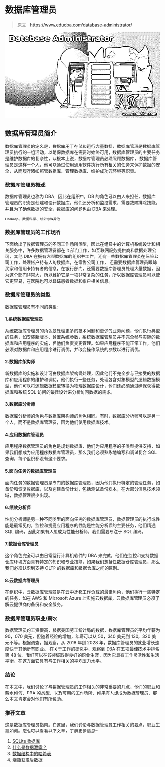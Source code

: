 # 数据库管理员

> 原文：<https://www.educba.com/database-administrator/>

![Database Administrator](img/dd4347b60bd03d851c16de9ed2b9c670.png)



## 数据库管理员简介

数据库管理员的定义是，数据库用于存储和运行大量数据，数据库管理是数据库管理员执行的一组活动，以确保数据库在需要时始终可用，数据库管理员的主要任务是维护数据库的复杂性，从根本上说，数据库管理员必须照顾数据库， 数据库管理员是这样一个人，他可以通过使用通用软件执行所有相关的任务来保护数据的安全，从而履行诸如照管数据库、管理数据库、维护成功的环境等职责。

### 数据库管理员概述

数据库管理员也称为 DBA，因此在组织中，DB 的角色可以由人来担任，数据库管理员的职责是创建和设计数据库，他们还分析和监控需求，需要故障排除技能，并且为了确保数据的安全，数据库的问题也由 DBA 来处理。

<small>Hadoop、数据科学、统计学&其他</small>

### 数据库管理员的工作场所

下面给出了数据管理员的不同工作场所类型，因此在组织中的计算机系统设计和相关服务中，许多数据管理员都在 it 部门工作，如互联网服务提供商和数据处理公司，其他 DBA 在拥有大型数据库的组织中工作，还有一些数据库管理员在保险公司工作，处理帐户持有人的数据库，在零售公司工作， 还需要数据库管理员跟踪买家和信用卡持有者的信息，在银行部门，还需要数据库管理员处理大量数据，因为这个部门非常大，所以维护它是一项非常复杂的任务，所以数据库管理员可以使它更容易，在医院也可以跟踪患者数据和帐户相关信息。

### 数据库管理员的类型

数据库管理员有不同的类型:

#### 1.系统数据库管理员

系统数据库管理员的角色是处理更多的技术问题和更少的业务问题，他们执行典型的任务，如安装新版本、设置系统参数，系统数据库管理员并不完全参与实际的数据库和应用程序的实施，但他们负责变更管理。如果应用程序不能正常工作，他们必须对数据库和应用程序进行调优，并改变操作系统的参数以进行调优。

#### 2.数据库架构师

新数据库的实施和设计可由数据库架构师处理，因此他们不完全参与已接受的数据库和应用程序的维护和调优，他们执行一些任务，处理包含对象模型的逻辑数据模型，他们可以将逻辑数据模型转换为物理数据库设计，他们还必须通过确保获得数据库和系统 SQL 访问的最佳设计来分析访问数据的需求。

#### 3.数据库分析师

数据库分析师的角色与数据库架构师的角色相同。有时，数据库分析师可以是另一个人，而不是数据库管理员，因为他们使用数据库技术。

#### 4.应用数据库管理员

应用程序数据管理员的角色是规划数据库，他们为应用程序的子类型提供支持，如果我们想成为应用程序数据库管理员，那么我们必须熟练地编写和调试复合 SQL 查询，每个组织都没有这个要求。

#### 5.面向任务的数据库管理员

面向任务的数据管理员是专门的数据库管理员，因为他们执行特定的管理任务，如备份和恢复数据库，以及创建备份计划，包括测试备份脚本，在大部分信息技术领域，数据管理很少出现。

#### 6.绩效分析师

性能分析师是另一种不同类型的面向任务的数据库管理员，数据管理员的执行或性能是最常见的，监控和提高应用程序的性能是性能分析师的主要任务，他们精通 SQL 编码，因此如果有人想成为性能分析师，我们需要专注于 SQL 编码。

#### 7.数据仓库管理员

这个角色完全可以由日常运行计算机软件的 DBA 来完成，他们在监控和支持数据仓库环境方面具有特定的知识和专业技能，如果我们想担任数据仓库管理员，那么我们必须认识到支持 OLTP 的数据库和数据仓库之间的区别。

#### 8.云数据库管理员

在组织中，云数据库管理员是在云中迁移工作负载的最佳角色，他们执行一些特定的任务，如在 AWS 和 Microsoft Azure 上实施云数据库，云数据库管理员必须了解云提供商的备份和安全服务。

### 数据库管理员职业/薪水

数据管理员的工资很高，根据美国劳工统计局的数据，数据库管理员的平均年薪为 90，070 美元，但随着经验的增加，年薪可以从 50，340 美元到 130，320 美元不等。根据调查，据观察，从 2018 年到 2028 年，数据库管理员的就业增长速度快于其他所有职业。 在关于工作的研究中，观察到 DBA 在五项最佳技术中排名第 48 位，我们可以在该领域取得良好的职业生涯，因为它具有工作灵活性和生活平衡，在这方面它具有与工作相关的平均压力水平。

### 结论

在本文中，我们讨论了与数据管理员的工作相关的非常重要的几点，他们的职业和薪水如何，DBA 的类型，以及可用的工作场所，如果有人想成为数据管理员，那么本文肯定会对他们有所帮助。

### 推荐文章

这是数据库管理员指南。在这里，我们讨论与数据管理员工作相关的要点，职业生涯如何。您也可以看看以下文章，了解更多信息–

1.  [SQLite 数据库](https://www.educba.com/sqlite-database/)
2.  [什么是数据泄露？](https://www.educba.com/what-is-data-breach/)
3.  [数据结构中的哈希表](https://www.educba.com/hash-table-in-data-structure/)
4.  [烧瓶获取后数据](https://www.educba.com/flask-get-post-data/)





